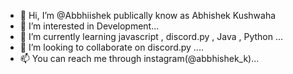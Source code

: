 - 👋 Hi, I’m @Abbhiishek publically know as Abhishek Kushwaha
- 👀 I’m interested in Development...
- 🌱 I’m currently learning javascript , discord.py  , Java , Python ...
- 💞️ I’m looking to collaborate on discord.py ....
- 📫 You can reach me through instagram(@abbhishek_k)...
<!---
Abbhiishek/Abbhiishek is a ✨ special ✨ repository because its `README.md` (this file) appears on your GitHub profile.
You can click the Preview link to take a look at your changes.
--->
